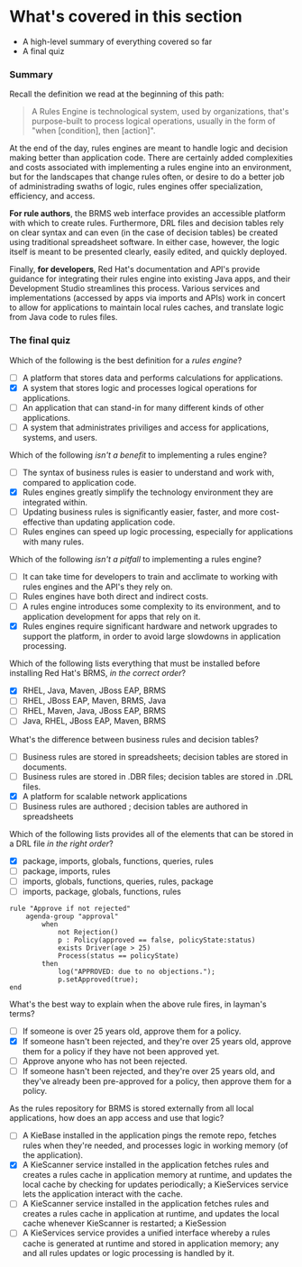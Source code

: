 <!--
{
"name": "part-six-putting-it-all-together",
"version" : "0.9",
"title" : "Part VI: Putting it all together",
"description" : "Wrapping up this path with a summary of the most important concepts, and how they interrelate.",
"homepage" : "https://github.com/JTRamirez/BRMS-Walkthrough",
"freshnessDate" : 2015-10-14,
"license" : "CC BY 4.0"
}
-->

<!-- @section -->

# What's covered in this section

* A high-level summary of everything covered so far
* A final quiz


<!-- @section -->

### Summary

Recall the definition we read at the beginning of this path:

> A Rules Engine is technological system, used by organizations, that's purpose-built to process logical operations, usually in the form of "when [condition], then [action]".

At the end of the day, rules engines are meant to handle logic and decision making better than application code. There are certainly added complexities and costs associated with implementing a rules engine into an environment, but for the landscapes that change rules often, or desire to do a better job of administrading swaths of logic, rules engines offer specialization, efficiency, and access.

**For rule authors**, the BRMS web interface provides an accessible platform with which to create rules. Furthermore, DRL files and decision tables rely on clear syntax and can even (in the case of decision tables) be created using traditional spreadsheet software. In either case, however, the logic itself is meant to be presented clearly, easily edited, and quickly deployed.

Finally, **for developers**, Red Hat's documentation and API's provide guidance for integrating their rules engine into existing Java apps, and their Development Studio streamlines this process. Various services and implementations (accessed by apps via imports and APIs) work in concert to allow for applications to maintain local rules caches, and translate logic from Java code to rules files.

<!-- @section -->

### The final quiz

<!-- @multipleChoice -->

Which of the following is the best definition for a _rules engine_?

- [ ] A platform that stores data and performs calculations for applications.
- [X] A system that stores logic and processes logical operations for applications.
- [ ] An application that can stand-in for many different kinds of other applications.
- [ ] A system that administrates priviliges and access for applications, systems, and users.

<!-- @end -->

<!-- @multipleChoice -->

Which of the following _isn't a benefit_ to implementing a rules engine?

- [ ] The syntax of business rules is easier to understand and work with, compared to application code.
- [X] Rules engines greatly simplify the technology environment they are integrated within.
- [ ] Updating business rules is significantly easier, faster, and more cost-effective than updating application code.
- [ ] Rules engines can speed up logic processing, especially for applications with many rules.

<!-- @end -->

<!-- @multipleChoice -->

Which of the following _isn't a pitfall_ to implementing a rules engine?

- [ ] It can take time for developers to train and acclimate to working with rules engines and the API's they rely on.
- [ ] Rules engines have both direct and indirect costs.
- [ ] A rules engine introduces some complexity to its environment, and to application development for apps that rely on it.
- [X] Rules engines require significant hardware and network upgrades to support the platform, in order to avoid large slowdowns in application processing.

<!-- @end -->

<!-- @multipleChoice -->

Which of the following lists everything that must be installed before installing Red Hat's BRMS, _in the correct order_?

- [X] RHEL, Java, Maven, JBoss EAP, BRMS
- [ ] RHEL, JBoss EAP, Maven, BRMS, Java
- [ ] RHEL, Maven, Java, JBoss EAP, BRMS
- [ ] Java, RHEL, JBoss EAP, Maven, BRMS

<!-- @end -->

<!-- @multipleChoice -->

What's the difference between business rules and decision tables?

- [ ] Business rules are stored in spreadsheets; decision tables are stored in documents.
- [ ] Business rules are stored in .DBR files; decision tables are stored in .DRL files.
- [X] A platform for scalable network applications
- [ ] Business rules are authored ; decision tables are authored in spreadsheets

<!-- @end -->

<!-- @multipleChoice -->

Which of the following lists provides all of the elements that can be stored in a DRL file _in the right order_?

- [X] package, imports, globals, functions, queries, rules
- [ ] package, imports, rules
- [ ] imports, globals, functions, queries, rules, package
- [ ] imports, package, globals, functions, rules

<!-- @end -->

<!-- @multipleChoice -->

```drl
rule "Approve if not rejected"
    agenda-group "approval"
        when
            not Rejection() 
            p : Policy(approved == false, policyState:status)
            exists Driver(age > 25)
            Process(status == policyState)
        then
            log("APPROVED: due to no objections."); 
            p.setApproved(true);
end
```

What's the best way to explain when the above rule fires, in layman's terms?

- [ ] If someone is over 25 years old, approve them for a policy.
- [X] If someone hasn't been rejected, and they're over 25 years old, approve them for a policy if they have not been approved yet.
- [ ] Approve anyone who has not been rejected.
- [ ] If someone hasn't been rejected, and they're over 25 years old, and they've already been pre-approved for a policy, then approve them for a policy.

<!-- @end -->

<!-- @multipleChoice -->

As the rules repository for BRMS is stored externally from all local applications, how does an app access and use that logic?

- [ ] A KieBase installed in the application pings the remote repo, fetches rules when they're needed, and processes logic in working memory (of the application).
- [X] A KieScanner service installed in the application fetches rules and creates a rules cache in application memory at runtime, and updates the local cache by checking for updates periodically; a KieServices service lets the application interact with the cache.
- [ ] A KieScanner service installed in the application fetches rules and creates a rules cache in application at runtime, and updates the local cache whenever KieScanner is restarted; a KieSession 
- [ ] A KieServices service provides a unified interface whereby a rules cache is generated at runtime and stored in application memory; any and all rules updates or logic processing is handled by it.

<!-- @end -->
